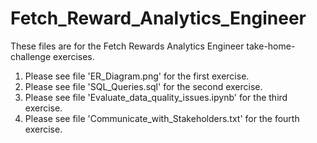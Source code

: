 # Fetch_Reward_Analytics_Engineer

These files are for the Fetch Rewards Analytics Engineer take-home-challenge exercises.

1. Please see file 'ER_Diagram.png' for the first exercise.
2. Please see file 'SQL_Queries.sql' for the second exercise.
3. Please see file 'Evaluate_data_quality_issues.ipynb' for the third exercise.
4. Please see file 'Communicate_with_Stakeholders.txt' for the fourth exercise.
